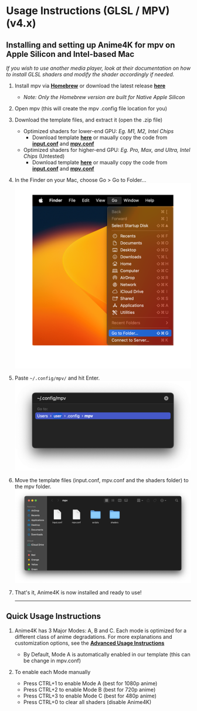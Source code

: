 # Usage Instructions (GLSL / MPV) (v4.x)

## Installing and setting up Anime4K for mpv on Apple Silicon and Intel-based Mac
*If you wish to use another media player, look at their documentation on how to install GLSL shaders and modify the shader accordingly if needed.*

  1. Install mpv via [**Homebrew**](https://formulae.brew.sh/formula/mpv) or download the latest release [**here**](https://laboratory.stolendata.net/~djinn/mpv_osx/mpv-latest.tar.gz)
     - *Note: Only the Homebrew version are built for Native Apple Silicon*

  2. Open mpv (this will create the mpv .config file location for you)

  3. Download the template files, and extract it (open the .zip file)
     - Optimized shaders for lower-end GPU: *Eg. M1, M2, Intel Chips*
       - Download template [**here**](https://github.com/Tama47/Anime4K/releases/download/v4.0.1/GLSL_Mac_Linux_Low-end.zip) or maually copy the code from [**input.conf**](Template/GLSL_Mac_Linux_Low-end/input.conf) and [**mpv.conf**](Template/GLSL_Mac_Linux_Low-end/mpv.conf)
     - Optimized shaders for higher-end GPU: *Eg. Pro, Max, and Ultra, Intel Chips* (Untested)
       - Download template [**here**](https://github.com/Tama47/Anime4K/releases/download/v4.0.1/GLSL_Mac_Linux_High-end.zip) or maually copy the code from [**input.conf**](Template/GLSL_Mac_Linux_High-end/input.conf) and [**mpv.conf**](Template/GLSL_Mac_Linux_High-end/mpv.conf)

  4. In the Finder on your Mac, choose Go > Go to Folder...<br>
     <img width="500" src="Screenshots/Mac/Finder.png">
     
  5. Paste `~/.config/mpv/` and hit Enter.<br>
     <img width="500" src="Screenshots/Mac/mpv/location.png">
     
  6. Move the template files (input.conf, mpv.conf and the shaders folder) to the mpv folder.
     <img width="800" src="Screenshots/Mac/mpv/config.png">
     
  7. That's it, Anime4K is now installed and ready to use!
     ____
     
## Quick Usage Instructions

  1. Anime4K has 3 Major Modes: A, B and C. Each mode is optimized for a different class of anime degradations. For more explanations and customization options, see the [**Advanced Usage Instructions**](md/GLSL_Instructions_Advanced.md#advanced-usage-instructions-glsl--mpv-v4x)<br>
     - By Default, Mode A is automatically enabled in our template (this can be change in mpv.conf)

  2. To enable each Mode manually
     - Press CTRL+1 to enable Mode A (best for 1080p anime)
     - Press CTRL+2 to enable Mode B (best for 720p anime)
     - Press CTRL+3 to enable Mode C (best for 480p anime)
     - Press CTRL+0 to clear all shaders (disable Anime4K)
